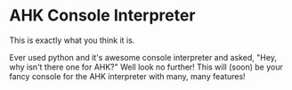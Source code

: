 # AHK Console Interpreter
This is exactly what you think it is.

Ever used python and it's awesome console interpreter and asked, "Hey, why isn't there one for AHK?"
Well look no further! This will (soon) be your fancy console for the AHK interpreter with many, many features! 
